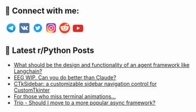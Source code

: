 ## 🔎 Connect with me:
[<img src="https://github.com/bullbesh/bullbesh/blob/main/images/Telegram.png" width="32" height="32" />](https://t.me/bullbesh)
[<img src="https://github.com/bullbesh/bullbesh/blob/main/images/VK.png" width="32" height="32" />](https://vk.com/bullbesh)
[<img src="https://github.com/bullbesh/bullbesh/blob/main/images/Twitter.png" width="32" height="32" />](https://twitter.com/bullbesh1)
[<img src="https://github.com/bullbesh/bullbesh/blob/main/images/Instagram.png" width="32" height="32" />](https://www.instagram.com/bullbesh)
[<img src="https://github.com/bullbesh/bullbesh/blob/main/images/Reddit.png" width="32" height="32" />](https://www.reddit.com/user/bullbesh)
[<img src="https://github.com/bullbesh/bullbesh/blob/main/images/YouTube.png" width="32" height="32" />](https://www.youtube.com/channel/UCtfjRs6uzgq5mfm8S06WTcg)

## 📕 Latest r/Python Posts
<!-- BLOG-POST-LIST:START -->
- [What should be the design and functionality of an agent framework like Langchain?](https://www.reddit.com/r/Python/comments/1oaski5/what_should_be_the_design_and_functionality_of_an/)
- [EEG WIP. Can you do better than Claude?](https://www.reddit.com/r/Python/comments/1oarf25/eeg_wip_can_you_do_better_than_claude/)
- [CTkSidebar: a customizable sidebar navigation control for CustomTkinter](https://www.reddit.com/r/Python/comments/1oar9y1/ctksidebar_a_customizable_sidebar_navigation/)
- [For those who miss terminal animations...](https://www.reddit.com/r/Python/comments/1oalj6u/for_those_who_miss_terminal_animations/)
- [Trio - Should I move to a more popular async framework?](https://www.reddit.com/r/Python/comments/1oah08y/trio_should_i_move_to_a_more_popular_async/)
<!-- BLOG-POST-LIST:END -->
